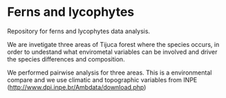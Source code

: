 # Ferns and lycophytes

Repository for ferns and lycophytes data analysis. 

We are invetigate three areas of Tijuca forest where the species occurs, in order to undestand  what envirometal variables can be involved and driver the species differences and composition. 

We performed pairwise analysis for three areas. This is a environmental compare and we use climatic and topographic variables from INPE (http://www.dpi.inpe.br/Ambdata/download.php)

